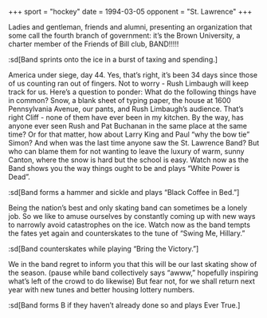 +++
sport = "hockey"
date = 1994-03-05
opponent = "St. Lawrence"
+++

Ladies and gentleman, friends and alumni, presenting an organization that some call the fourth branch of government: it’s the Brown University, a charter member of the Friends of Bill club, BAND!!!!!

:sd[Band sprints onto the ice in a burst of taxing and spending.]

America under siege, day 44. Yes, that’s right, it’s been 34 days since those of us counting ran out of fingers. Not to worry - Rush Limbaugh will keep track for us. Here’s a question to ponder: What do the following things have in common? Snow, a blank sheet of typing paper, the house at 1600 Pennsylvania Avenue, our pants, and Rush Limbaugh’s audience. That’s right Cliff - none of them have ever been in my kitchen. By the way, has anyone ever seen Rush and Pat Buchanan in the same place at the same time? Or for that matter, how about Larry King and Paul “why the bow tie” Simon? And when was the last time anyone saw the St. Lawrence Band? But who can blame them for not wanting to leave the luxury of warm, sunny Canton, where the snow is hard but the school is easy. Watch now as the Band shows you the way things ought to be and plays “White Power is Dead”.

:sd[Band forms a hammer and sickle and plays “Black Coffee in Bed.”]

Being the nation’s best and only skating band can sometimes be a lonely job. So we like to amuse ourselves by constantly coming up with new ways to narrowly avoid catastrophes on the ice. Watch now as the band tempts the fates yet again and counterskates to the tune of “Swing Me, Hillary.”

:sd[Band counterskates while playing “Bring the Victory.”]

We in the band regret to inform you that this will be our last skating show of the season. (pause while band collectively says “awww,” hopefully inspiring what’s left of the crowd to do likewise) But fear not, for we shall return next year with new tunes and better housing lottery numbers.

:sd[Band forms B if they haven’t already done so and plays Ever True.]
